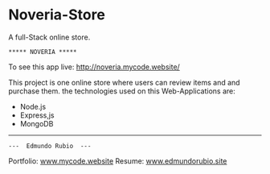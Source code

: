 # Noveria-Store
A full-Stack online store.

    ***** NOVERIA *****

To see this app live: http://noveria.mycode.website/


This project is one online store where users can review items and and purchase them.
the technologies used on this Web-Applications are:

* Node.js
* Express,js
* MongoDB

----

    ---  Edmundo Rubio  ---
Portfolio: www.mycode.website
Resume: www.edmundorubio.site
